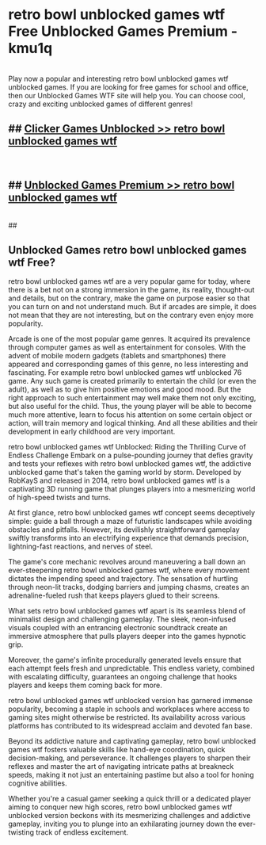# retro bowl unblocked games wtf  Free Unblocked Games Premium - kmu1q <br>
<br>
Play now a popular and interesting retro bowl unblocked games wtf unblocked games. If you are looking for free games for school and office, then our Unblocked Games WTF site will help you. You can choose cool, crazy and exciting unblocked games of different genres!


## ##  [Clicker Games Unblocked >> retro bowl unblocked games wtf](http://freeplayer.one?title=retro_bowl_unblocked_games_wtf&ref=UGames)
  <br>

##  ## [Unblocked Games Premium >> retro bowl unblocked games wtf](http://freeplayer.one?title=retro_bowl_unblocked_games_wtf&ref=UGames)
  <br>
  ##



## Unblocked Games retro bowl unblocked games wtf Free?

retro bowl unblocked games wtf are a very popular game for today, where there is a bet not on a strong immersion in the game, its reality, thought-out and details, but on the contrary, make the game on purpose easier so that you can turn on and not understand much. But if arcades are simple, it does not mean that they are not interesting, but on the contrary even enjoy more popularity.

Arcade is one of the most popular game genres. It acquired its prevalence through computer games as well as entertainment for consoles. With the advent of mobile modern gadgets (tablets and smartphones) there appeared and corresponding games of this genre, no less interesting and fascinating. For example retro bowl unblocked games wtf unblocked 76 game. Any such game is created primarily to entertain the child (or even the adult), as well as to give him positive emotions and good mood. But the right approach to such entertainment may well make them not only exciting, but also useful for the child. Thus, the young player will be able to become much more attentive, learn to focus his attention on some certain object or action, will train memory and logical thinking. And all these abilities and their development in early childhood are very important.

retro bowl unblocked games wtf Unblocked: Riding the Thrilling Curve of Endless Challenge
Embark on a pulse-pounding journey that defies gravity and tests your reflexes with retro bowl unblocked games wtf, the addictive unblocked game that's taken the gaming world by storm. Developed by RobKayS and released in 2014, retro bowl unblocked games wtf is a captivating 3D running game that plunges players into a mesmerizing world of high-speed twists and turns.

At first glance, retro bowl unblocked games wtf concept seems deceptively simple: guide a ball through a maze of futuristic landscapes while avoiding obstacles and pitfalls. However, its devilishly straightforward gameplay swiftly transforms into an electrifying experience that demands precision, lightning-fast reactions, and nerves of steel.

The game's core mechanic revolves around maneuvering a ball down an ever-steepening retro bowl unblocked games wtf, where every movement dictates the impending speed and trajectory. The sensation of hurtling through neon-lit tracks, dodging barriers and jumping chasms, creates an adrenaline-fueled rush that keeps players glued to their screens.

What sets retro bowl unblocked games wtf apart is its seamless blend of minimalist design and challenging gameplay. The sleek, neon-infused visuals coupled with an entrancing electronic soundtrack create an immersive atmosphere that pulls players deeper into the games hypnotic grip.

Moreover, the game's infinite procedurally generated levels ensure that each attempt feels fresh and unpredictable. This endless variety, combined with escalating difficulty, guarantees an ongoing challenge that hooks players and keeps them coming back for more.

retro bowl unblocked games wtf unblocked version has garnered immense popularity, becoming a staple in schools and workplaces where access to gaming sites might otherwise be restricted. Its availability across various platforms has contributed to its widespread acclaim and devoted fan base.

Beyond its addictive nature and captivating gameplay, retro bowl unblocked games wtf fosters valuable skills like hand-eye coordination, quick decision-making, and perseverance. It challenges players to sharpen their reflexes and master the art of navigating intricate paths at breakneck speeds, making it not just an entertaining pastime but also a tool for honing cognitive abilities.

Whether you're a casual gamer seeking a quick thrill or a dedicated player aiming to conquer new high scores, retro bowl unblocked games wtf unblocked version beckons with its mesmerizing challenges and addictive gameplay, inviting you to plunge into an exhilarating journey down the ever-twisting track of endless excitement.